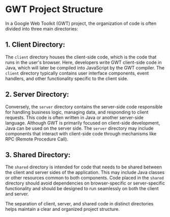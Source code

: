 # GWT Project Structure

In a Google Web Toolkit (GWT) project, the organization of code is often divided into three main directories:

## 1. Client Directory:

The `client` directory houses the client-side code, which is the code that runs in the user's browser. Here, developers write GWT client-side code in Java, which will later be compiled into JavaScript by the GWT compiler. The `client` directory typically contains user interface components, event handlers, and other functionality specific to the client side.

## 2. Server Directory:

Conversely, the `server` directory contains the server-side code responsible for handling business logic, managing data, and responding to client requests. This code is often written in Java or another server-side language. Although GWT is primarily focused on client-side development, Java can be used on the server side. The `server` directory may include components that interact with client-side code through mechanisms like RPC (Remote Procedure Call).

## 3. Shared Directory:

The `shared` directory is intended for code that needs to be shared between the client and server sides of the application. This may include Java classes or other resources common to both components. Code placed in the `shared` directory should avoid dependencies on browser-specific or server-specific functionality and should be designed to run seamlessly on both the client and server.

The separation of client, server, and shared code in distinct directories helps maintain a clear and organized project structure.
